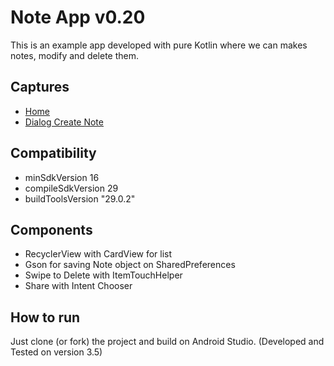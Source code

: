 # Note App v0.20

This is an example app developed with pure Kotlin where we can makes notes, modify and delete them.

## Captures
- [Home](https://drive.google.com/uc?export=view&id=16lnyqjqhygggunYJLOO8-yIOHIVG4wFp)
- [Dialog Create Note](https://drive.google.com/uc?export=view&id=1w212loIlD0r0RXGaXgx9YulTR_YWosU7)

## Compatibility
- minSdkVersion 16
- compileSdkVersion 29
- buildToolsVersion "29.0.2"

## Components
- RecyclerView with CardView for list
- Gson for saving Note object on SharedPreferences
- Swipe to Delete with ItemTouchHelper
- Share with Intent Chooser

## How to run
Just clone (or fork) the project and build on Android Studio. (Developed and Tested on version 3.5)